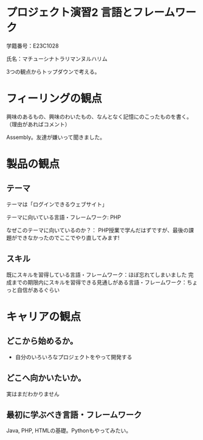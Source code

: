 # プロジェクト演習2 言語とフレームワーク
学籍番号：E23C1028

氏名：マチューシナトラリマンヌルハリム

3つの観点からトップダウンで考える。

# フィーリングの観点

興味のあるもの、興味のわいたもの、なんとなく記憶にのこったものを書く。
（理由があればコメント）

Assembly。友達が嫌いって聞きました。

# 製品の観点

## テーマ

テーマは「ログインできるウェブサイト」

テーマに向いている言語・フレームワーク: PHP

なぜこのテーマに向いているのか？：
PHP授業で学んだはずですが、最後の課題ができなかったのでここでやり直してみます!

## スキル

既にスキルを習得している言語・フレームワーク：ほぼ忘れてしまいました
完成までの期限内にスキルを習得できる見通しがある言語・フレームワーク：ちょっと自信があるぐらい


# キャリアの観点

## どこから始めるか。
- 自分のいろいろなプロジェクトをやって開発する

## どこへ向かいたいか。
実はまだわかりません

## 最初に学ぶべき言語・フレームワーク
Java, PHP, HTMLの基礎。Pythonもやってみたい。
